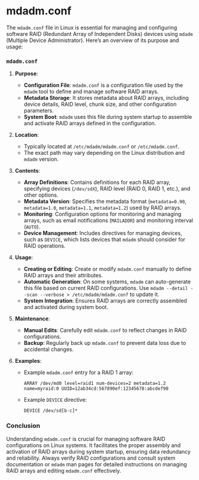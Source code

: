 # mdadm.conf
The `mdadm.conf` file in Linux is essential for managing and configuring software RAID (Redundant Array of Independent Disks) devices using `mdadm` (Multiple Device Administrator). Here’s an overview of its purpose and usage:

### `mdadm.conf`

1. **Purpose**:
   - **Configuration File**: `mdadm.conf` is a configuration file used by the `mdadm` tool to define and manage software RAID arrays.
   - **Metadata Storage**: It stores metadata about RAID arrays, including device details, RAID level, chunk size, and other configuration parameters.
   - **System Boot**: `mdadm` uses this file during system startup to assemble and activate RAID arrays defined in the configuration.

2. **Location**:
   - Typically located at `/etc/mdadm/mdadm.conf` or `/etc/mdadm.conf`.
   - The exact path may vary depending on the Linux distribution and `mdadm` version.

3. **Contents**:
   - **Array Definitions**: Contains definitions for each RAID array, specifying devices (`/dev/sdX`), RAID level (RAID 0, RAID 1, etc.), and other options.
   - **Metadata Version**: Specifies the metadata format (`metadata=0.90`, `metadata=1.0`, `metadata=1.1`, `metadata=1.2`) used by RAID arrays.
   - **Monitoring**: Configuration options for monitoring and managing arrays, such as email notifications (`MAILADDR`) and monitoring interval (`AUTO`).
   - **Device Management**: Includes directives for managing devices, such as `DEVICE`, which lists devices that `mdadm` should consider for RAID operations.

4. **Usage**:
   - **Creating or Editing**: Create or modify `mdadm.conf` manually to define RAID arrays and their attributes.
   - **Automatic Generation**: On some systems, `mdadm` can auto-generate this file based on current RAID configurations. Use `mdadm --detail --scan --verbose > /etc/mdadm/mdadm.conf` to update it.
   - **System Integration**: Ensures RAID arrays are correctly assembled and activated during system boot.

5. **Maintenance**:
   - **Manual Edits**: Carefully edit `mdadm.conf` to reflect changes in RAID configurations.
   - **Backup**: Regularly back up `mdadm.conf` to prevent data loss due to accidental changes.

6. **Examples**:
   - Example `mdadm.conf` entry for a RAID 1 array:
     ```
     ARRAY /dev/md0 level=raid1 num-devices=2 metadata=1.2 name=myraid:0 UUID=12ab34cd:567890ef:12345678:abcdef90
     ```
   - Example `DEVICE` directive:
     ```
     DEVICE /dev/sd[b-c]*
     ```

### Conclusion

Understanding `mdadm.conf` is crucial for managing software RAID configurations on Linux systems. It facilitates the proper assembly and activation of RAID arrays during system startup, ensuring data redundancy and reliability. Always verify RAID configurations and consult system documentation or `mdadm` man pages for detailed instructions on managing RAID arrays and editing `mdadm.conf` effectively.
